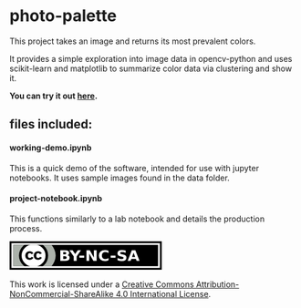 # photo-palette



This project takes an image and returns its most prevalent colors.

It provides a simple exploration into image data in opencv-python and uses scikit-learn and matplotlib to summarize color data via clustering and show it.

**You can try it out [here](https://colab.research.google.com/drive/1aHPJ-yodJvMkbLGDB-pQveBi1WmUCmVZ?usp=sharing).**



## files included:

#### working-demo.ipynb

This is a quick demo of the software, intended for use with jupyter notebooks. It uses sample images found in the data folder.

#### project-notebook.ipynb

This functions similarly to a lab notebook and details the production process.













![If copying this work, give attribution, keep using this license, and do not use it for commercial purposes.](data/by-nc-sa.png)

This work is licensed under a [Creative Commons Attribution-NonCommercial-ShareAlike 4.0 International License](http://creativecommons.org/licenses/by-nc-sa/4.0/).

